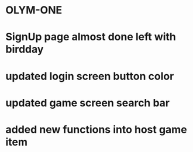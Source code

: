 # OLYM-ONE
# SignUp page almost done left with birdday
# updated login screen button color
# updated game screen search bar
# added new functions into host game item
